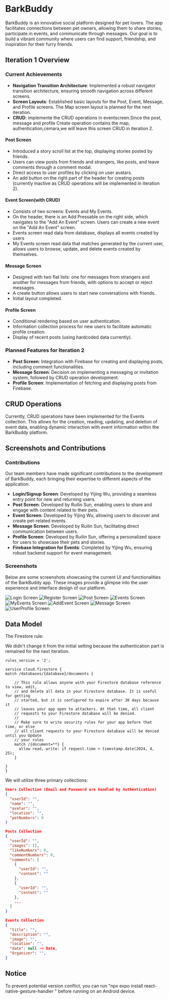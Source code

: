 # BarkBuddy

BarkBuddy is an innovative social platform designed for pet lovers. The app facilitates connections between pet owners, allowing them to share stories, participate in events, and communicate through messages. Our goal is to build a vibrant community where users can find support, friendship, and inspiration for their furry friends.

## Iteration 1 Overview

### Current Achievements

- **Navigation Transition Architecture**: Implemented a robust navigator transition architecture, ensuring smooth navigation across different screens.
- **Screen Layouts**: Established basic layouts for the Post, Event, Message, and Profile screens. The Map screen layout is planned for the next iteration.
- **CRUD**: implemente the CRUD operations in eventscreen.Since the post, message and profile Create operation contains the map, authentication,cemara,we will leave this screen CRUD in iteration 2.

#### Post Screen

- Introduced a story scroll list at the top, displaying stories posted by friends.
- Users can view posts from friends and strangers, like posts, and leave comments through a comment modal.
- Direct access to user profiles by clicking on user avatars.
- An add button on the right part of the header for creating posts (currently inactive as CRUD operations will be implemented in iteration 2).

#### Event Screen(with CRUD)

- Consists of two screens: Events and My Events.
- On the header, there is an Add Pressable on the right side, which navigates to the "Add An Event" screen. Users can create a new event on the "Add An Event" screen.
- Events screen read data from database, displays all events created by users
- My Events screen read data that matches generated by the current user, allows users to browse, update, and delete events created by themselves.

#### Message Screen

- Designed with two flat lists: one for messages from strangers and another for messages from friends, with options to accept or reject messages.
- A create button allows users to start new conversations with friends.
- Initial layout completed.

#### Profile Screen

- Conditional rendering based on user authentication.
- Information collection process for new users to facilitate automatic profile creation.
- Display of recent posts (using hardcoded data currently).

### Planned Features for Iteration 2

- **Post Screen**: Integration with Firebase for creating and displaying posts, including comment functionalities.
- **Message Screen**: Decision on implementing a messaging or invitation system, followed by CRUD operation development.
- **Profile Screen**: Implementation of fetching and displaying posts from Firebase.

## CRUD Operations

Currently, CRUD operations have been implemented for the Events collection. This allows for the creation, reading, updating, and deletion of event data, enabling dynamic interaction with event information within the BarkBuddy platform.

## Screenshots and Contributions

### Contributions

Our team members have made significant contributions to the development of BarkBuddy, each bringing their expertise to different aspects of the application:

- **Login/Signup Screen**: Developed by Yijing Wu, providing a seamless entry point for new and returning users.
- **Post Screen**: Developed by Ruilin Sun, enabling users to share and engage with content related to their pets.
- **Event Screen**: Developed by Yijing Wu, allowing users to discover and create pet-related events.
- **Message Screen**: Developed by Ruilin Sun, facilitating direct communication between users.
- **Profile Screen**: Developed by Ruilin Sun, offering a personalized space for users to showcase their pets and stories.
- **Firebase Integration for Events**: Completed by Yijing Wu, ensuring robust backend support for event management.

### Screenshots

Below are some screenshots showcasing the current UI and functionalities of the BarkBuddy app. These images provide a glimpse into the user experience and interface design of our platform.

![Login Screen](image/Login.PNG)
![Register Screen](image/Register.PNG)
![Post Screen](image/Post.PNG)
![Events Screen](image/Events.PNG)
![MyEvents Screen](image/MyEvents.PNG)
![AddEvent Screen](image/AddEvent.PNG)
![Message Screen](image/Messages.PNG)
![UserProfile Screen](image/User.PNG)

## Data Model

The Firestore rule:

We didn't change it from the initial setting because the authentication part is remained for the next iteration.

```firebase
rules_version = '2';

service cloud.firestore {
match /databases/{database}/documents {

    // This rule allows anyone with your Firestore database reference to view, edit,
    // and delete all data in your Firestore database. It is useful for getting
    // started, but it is configured to expire after 30 days because it
    // leaves your app open to attackers. At that time, all client
    // requests to your Firestore database will be denied.
    //
    // Make sure to write security rules for your app before that time, or else
    // all client requests to your Firestore database will be denied until you Update
    // your rules
    match /{document=**} {
      allow read, write: if request.time < timestamp.date(2024, 4, 25);
    }

}
}
```

We will utilize three primary collections:

```json
Users Collection (Email and Password are handled by Authentication)
{
  "userId": "",
  "name": "",
  "avatar": "",
  "location": "",
  "petNumbers": 0
}

Posts Collection
{
  "userId": "",
  "images": [],
  "likeNumbers": 0,
  "commentNumbers": 0,
  "comments": [
    {
      "userId": "",
      "content": ""
    },
    {
      "userId": "",
      "content": ""
    },
    ...
  ]
}

Events Collection
{
  "title": "",
  "description": "",
  "image": "",
  "location": "",
  "date": null -> Date,
  "Organizer": "",
}
```

## Notice

To prevent potential version conflict, you can run "npx expo install react-native-gesture-handler " before running on an Android device.
